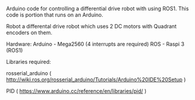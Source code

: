 Arduino code for controlling a differential drive robot with using ROS1.  This code is portion that runs on an Arduino.

Robot a differental drive robot which uses 2 DC motors with
Quadrant encoders on them.

Hardware:
Arduino - Mega2560  (4 interrupts are required)
ROS - Raspi 3 (ROS1)

Libraries required:

rosserial_arduino ( http://wiki.ros.org/rosserial_arduino/Tutorials/Arduino%20IDE%20Setup )

PID ( https://www.arduino.cc/reference/en/libraries/pid/ )




